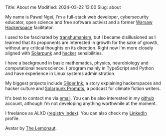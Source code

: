 Title: About me
Modified: 2024-03-22 13:00
Slug: about

My name is Pawel Ngei, I'm a full-stack web developer, cybersecurity educator, open science and free software activist and a former [Warsaw Hackerspace] facilitator.

I used to be fascinated by [transhumanism](https://en.wikipedia.org/wiki/Transhumanism), but I became disillusioned as I learned that its proponents are interested in growth for the sake of growth, without any critical thoughts on its direction. Right now I'm more closely aligned with [Solarpunk](https://en.wikipedia.org/wiki/Solarpunk) and [hacker](https://en.wikipedia.org/wiki/Hacker_ethic) sensibilities.

I have a background in basic mathematics, physics, neurobiology and computational neuroscience. I program mainly in TypeScript and Python and have experience in Linux systems administration.

My biggest projects include [Glider Ink](https://glider.ink/), a story explaining hackerspaces and hacker culture and [Solarpunk Prompts](https://podcast.tomasino.org/@SolarpunkPrompts), a podcast for climate fiction writers.

It's best to contact me via [email]. You can be also interested in my [github] account, although I'm not developing anything worthwhile at the moment.

I freelance as ALXD ([registry index](https://prod.ceidg.gov.pl/CEIDG/CEIDG.Public.UI/SearchDetails.aspx?Id=d9303664-0fe2-4dc0-aecb-797877c2d1ba)). You can also check my [LinkedIn](https://www.linkedin.com/in/paul-ngei/) profile.

Avatar by [The Lemonaut](https://www.tumblr.com/the-lemonaut).

[Warsaw Hackerspace]: https://hackerspace.pl/
[transhumanist]: http://rationalwiki.org/wiki/Transhumanism
[email]: mailto:alxd@alxd_PLEASE_DELETE_THIS_CAPTION_.org
[Mastodon]: https://chaos.social/@alxd
[github]: https://github.com/pawelngei
